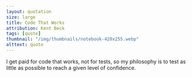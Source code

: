 ```yaml
---
layout: quotation
size: large
title: Code That Works
attribution: Kent Beck
tags: [quote]
thumbnail: "/img/thumbnails/notebook-420x255.webp"
alttext: quote
---
```


I get paid for code that works, not for tests, so my philosophy is to
test as little as possible to reach a given level of confidence.
